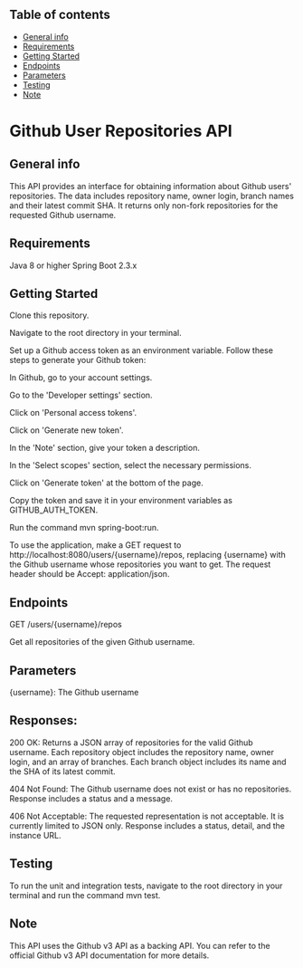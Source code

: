 ## Table of contents
* [General info](#general-info)
* [Requirements](#requirements)
* [Getting Started](#getting-started)
* [Endpoints](#endpoints)
* [Parameters](#parameters)
* [Testing](#testing)
* [Note](#note)


# Github User Repositories API

## General info
This API provides an interface for obtaining information about Github users' repositories. The data includes repository name, owner login, branch names and their latest commit SHA. It returns only non-fork repositories for the requested Github username.

## Requirements
Java 8 or higher
Spring Boot 2.3.x

## Getting Started

Clone this repository.

Navigate to the root directory in your terminal.

Set up a Github access token as an environment variable. Follow these steps to generate your Github token:

In Github, go to your account settings.

Go to the 'Developer settings' section.

Click on 'Personal access tokens'.

Click on 'Generate new token'.

In the 'Note' section, give your token a description.

In the 'Select scopes' section, select the necessary permissions.

Click on 'Generate token' at the bottom of the page.

Copy the token and save it in your environment variables as GITHUB_AUTH_TOKEN.

Run the command mvn spring-boot:run.

To use the application, make a GET request to http://localhost:8080/users/{username}/repos, replacing {username} with the Github username whose repositories you want to get. The 
request header should be Accept: application/json.

## Endpoints

GET /users/{username}/repos

Get all repositories of the given Github username.

## Parameters

{username}: The Github username

## Responses:

200 OK: Returns a JSON array of repositories for the valid Github username. Each repository object includes the repository name, owner login, and an array of branches. Each branch object includes its name and the SHA of its latest commit.

404 Not Found: The Github username does not exist or has no repositories. Response includes a status and a message.

406 Not Acceptable: The requested representation is not acceptable. It is currently limited to JSON only. Response includes a status, detail, and the instance URL.

## Testing
To run the unit and integration tests, navigate to the root directory in your terminal and run the command mvn test.

## Note
This API uses the Github v3 API as a backing API. You can refer to the official Github v3 API documentation for more details.
